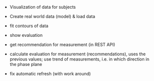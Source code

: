 - Visualization of data for subjects
- Create real world data (model) & load data
- fit contours of data
- show evaluation


- get recommendation for measurement (in REST API)
- calculate evaluation for measurement (recommendations), uses the previous values; use trend of measurements, i.e. in which direction in the phase plane

- fix automatic refresh (with work around)


